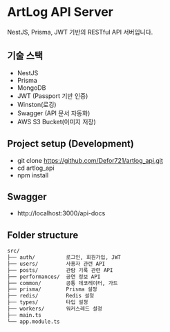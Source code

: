 # ArtLog API Server

NestJS, Prisma, JWT 기반의 RESTful API 서버입니다.

## 기술 스택

- NestJS
- Prisma
- MongoDB 
- JWT (Passport 기반 인증)
- Winston(로깅)
- Swagger (API 문서 자동화)
- AWS S3 Bucket(이미지 저장)

## Project setup (Development)

- git clone https://github.com/Defor721/artlog_api.git
- cd artlog_api
- npm install

## Swagger

 - http://localhost:3000/api-docs

## Folder structure

```txt
src/
├── auth/          로그인, 회원가입, JWT
├── users/         사용자 관련 API
├── posts/         관람 기록 관련 API
├── performances/  공연 정보 API
├── common/        공통 데코레이터, 가드
├── prisma/        Prisma 설정
├── redis/         Redis 설정
├── types/         타입 설정
├── workers/       워커스레드 설정
├── main.ts
└── app.module.ts
